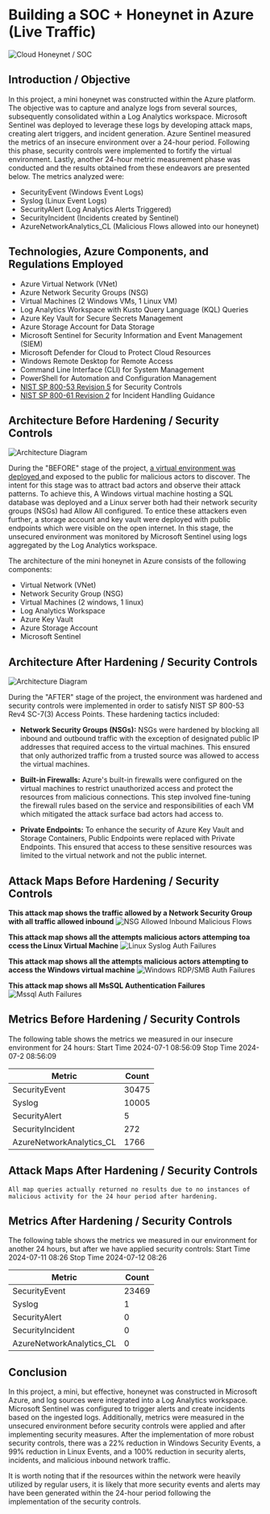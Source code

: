 # Building a SOC + Honeynet in Azure (Live Traffic)
![Cloud Honeynet / SOC](https://i.imgur.com/DoqN172.jpeg)

## Introduction / Objective

In this project, a mini honeynet was constructed within the Azure platform. The objective was to capture and analyze logs from several sources, subsequently consolidated within a Log Analytics workspace. Microsoft Sentinel was deployed to leverage these logs by developing attack maps, creating alert triggers, and incident generation. Azure Sentinel measured the metrics of an insecure environment over a 24-hour period. Following this phase, security controls were implemented to fortify the virtual environment. Lastly, another 24-hour metric measurement phase was conducted and the results obtained from these endeavors are presented below. The metrics analyzed were:

- SecurityEvent (Windows Event Logs)
- Syslog (Linux Event Logs)
- SecurityAlert (Log Analytics Alerts Triggered)
- SecurityIncident (Incidents created by Sentinel)
- AzureNetworkAnalytics_CL (Malicious Flows allowed into our honeynet)

## Technologies, Azure Components, and Regulations Employed

- Azure Virtual Network (VNet)
- Azure Network Security Groups (NSG)
- Virtual Machines (2 Windows VMs, 1 Linux VM)
- Log Analytics Workspace with Kusto Query Language (KQL) Queries
- Azure Key Vault for Secure Secrets Management
- Azure Storage Account for Data Storage
- Microsoft Sentinel for Security Information and Event Management (SIEM)
- Microsoft Defender for Cloud to Protect Cloud Resources
- Windows Remote Desktop for Remote Access
- Command Line Interface (CLI) for System Management
- PowerShell for Automation and Configuration Management
- <a href="https://csrc.nist.gov/pubs/sp/800/53/r5/upd1/final">NIST SP 800-53 Revision 5</a> for Security Controls
- <a href="https://www.nist.gov/privacy-framework/nist-sp-800-61">NIST SP 800-61 Revision 2</a> for Incident Handling Guidance


## Architecture Before Hardening / Security Controls
![Architecture Diagram](https://i.imgur.com/ThLNrOh.jpeg)

During the "BEFORE" stage of the project, <a href="https://github.com/MalikCyberDaily/Creating-Azure-Honeypot/tree/main">a virtual environment was deployed </a> and exposed to the public for malicious actors to discover. The intent for this stage was to attract bad actors and observe their attack patterns. To achieve this, A Windows virtual machine hosting a SQL database was deployed and a Linux server both had their network security groups (NSGs) had Allow All configured. To entice these attackers even further, a storage account and key vault were deployed with public endpoints which were visible on the open internet. In this stage, the unsecured environment was monitored by Microsoft Sentinel using logs aggregated by the Log Analytics workspace.

The architecture of the mini honeynet in Azure consists of the following components:

- Virtual Network (VNet)
- Network Security Group (NSG)
- Virtual Machines (2 windows, 1 linux)
- Log Analytics Workspace
- Azure Key Vault
- Azure Storage Account
- Microsoft Sentinel

## Architecture After Hardening / Security Controls
![Architecture Diagram](https://i.imgur.com/JqGxUx9.jpeg)

During the "AFTER" stage of the project, the environment was hardened and security controls were implemented in order to satisfy NIST SP 800-53 Rev4 SC-7(3) Access Points. These hardening tactics included:

- <b>Network Security Groups (NSGs):</b> NSGs were hardened by blocking all inbound and outbound traffic with the exception of designated public IP addresses that required access to the virtual machines. This ensured that only authorized traffic from a trusted source was allowed to access the virtual machines.

- <b>Built-in Firewalls:</b> Azure's built-in firewalls were configured on the virtual machines to restrict unauthorized access and protect the resources from malicious connections. This step involved fine-tuning the firewall rules based on the service and responsibilities of each VM which mitigated the attack surface bad actors had access to.

- <b>Private Endpoints:</b> To enhance the security of Azure Key Vault and Storage Containers, Public Endpoints were replaced with Private Endpoints. This ensured that access to these sensitive resources was limited to the virtual network and not the public internet.


## Attack Maps Before Hardening / Security Controls

<b>This attack map shows the traffic allowed by a Network Security Group with all traffic allowed inbound</b>
![NSG Allowed Inbound Malicious Flows](https://i.imgur.com/1momEZw.png)<br>

<b> This attack map shows all the attempts malicious actors attemping toa ccess the Linux Virtual Machine</b>
![Linux Syslog Auth Failures](https://i.imgur.com/y3UDAhi.png)<br>

<b>This attack map shows all the attempts malicious actors attempting to access the Windows virtual machine</b>
![Windows RDP/SMB Auth Failures](https://i.imgur.com/qPmicPj.png)<br>

<b> This attack map shows all MsSQL Authentication Failures</b>
![Mssql Auth Failures](https://i.imgur.com/9LX87jh.png)<br>

## Metrics Before Hardening / Security Controls

The following table shows the metrics we measured in our insecure environment for 24 hours:
Start Time 2024-07-1 08:56:09
Stop Time 2024-07-2 08:56:09

| Metric                   | Count
| ------------------------ | -----
| SecurityEvent            | 30475
| Syslog                   | 10005
| SecurityAlert            | 5
| SecurityIncident         | 272
| AzureNetworkAnalytics_CL | 1766

## Attack Maps After Hardening / Security Controls

```All map queries actually returned no results due to no instances of malicious activity for the 24 hour period after hardening.```

## Metrics After Hardening / Security Controls

The following table shows the metrics we measured in our environment for another 24 hours, but after we have applied security controls:
Start Time 2024-07-11 08:26
Stop Time	2024-07-12 08:26

| Metric                   | Count
| ------------------------ | -----
| SecurityEvent            | 23469
| Syslog                   | 1
| SecurityAlert            | 0
| SecurityIncident         | 0
| AzureNetworkAnalytics_CL | 0

## Conclusion

In this project, a mini, but effective, honeynet was constructed in Microsoft Azure, and log sources were integrated into a Log Analytics workspace. Microsoft Sentinel was configured to trigger alerts and create incidents based on the ingested logs. Additionally, metrics were measured in the unsecured environment before security controls were applied and after implementing security measures. After the implementation of more robust security controls, there was a 22% reduction in Windows Security Events, a 99% reduction in Linux Events, and a 100% reduction in security alerts, incidents, and malicious inbound network traffic.

It is worth noting that if the resources within the network were heavily utilized by regular users, it is likely that more security events and alerts may have been generated within the 24-hour period following the implementation of the security controls.
